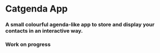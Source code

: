 # Catgenda App

### A small colourful agenda-like app to store and display your contacts in an interactive way.


### Work on progress

